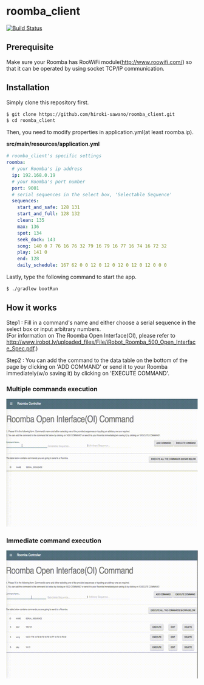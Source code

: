 # roomba_client
[![Build Status](https://travis-ci.org/hiroki-sawano/roomba_client.svg?branch=master)](https://travis-ci.org/hiroki-sawano/roomba_client)

## Prerequisite
Make sure your Roomba has RooWiFi module(http://www.roowifi.com/) so that it can be operated by using socket TCP/IP communication.

## Installation
Simply clone this repository first.
```bash
$ git clone https://github.com/hiroki-sawano/roomba_client.git
$ cd roomba_client
```

Then, you need to modify properties in application.yml(at least roomba.ip).

**src/main/resources/application.yml**
```yaml
# roomba_client's specific settings
roomba:
  # your Roomba's ip address 
  ip: 192.168.0.19
  # your Roomba's port number
  port: 9001
  # serial sequences in the select box, 'Selectable Sequence'
  sequences:
    start_and_safe: 128 131
    start_and_full: 128 132
    clean: 135
    max: 136
    spot: 134
    seek_dock: 143
    song: 140 0 7 76 16 76 32 79 16 79 16 77 16 74 16 72 32
    play: 141 0
    end: 128
    daily_schedule: 167 62 0 0 12 0 12 0 12 0 12 0 12 0 0 0
```

Lastly, type the following command to start the app.
```bash
$ ./gradlew bootRun
```

## How it works
Step1 : Fill in a command's name and either choose a serial sequence in the select box or input arbitrary numbers.  
(For information on The Roomba Open Interface(OI), please refer to http://www.irobot.lv/uploaded_files/File/iRobot_Roomba_500_Open_Interface_Spec.pdf.)  

Step2 : You can add the command to the data table on the bottom of the page by clicking on 'ADD COMMAND' or send it to your Roomba immediately(w/o saving it) by clicking on 'EXECUTE COMMAND'.  
### Multiple commands execution
![Execute all the command you added](https://github.com/hiroki-sawano/roomba_client/blob/master/imgs/demo_exec_all.gif)

### Immediate command execution
![Execute a command immediately](https://github.com/hiroki-sawano/roomba_client/blob/master/imgs/demo_exec_im.gif)
